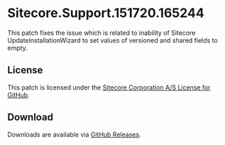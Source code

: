 # Sitecore.Support.151720.165244
This patch fixes the issue which is related to inability of Sitecore UpdateInstallationWizard to set values of versioned and shared fields to empty.

## License  
This patch is licensed under the [Sitecore Corporation A/S License for GitHub](https://github.com/sitecoresupport/Sitecore.Support.151720.165244/blob/master/LICENSE).  

## Download  
Downloads are available via [GitHub Releases](https://github.com/sitecoresupport/Sitecore.Support.151720.165244/releases).  
